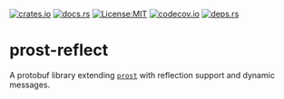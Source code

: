 [![crates.io](https://img.shields.io/crates/v/prost-reflect.svg)](https://crates.io/crates/prost-reflect/)
[![docs.rs](https://docs.rs/prost-reflect/badge.svg)](https://docs.rs/prost-reflect/) 
[![License:MIT](https://img.shields.io/badge/License-MIT-yellow.svg)](https://opensource.org/licenses/MIT)
[![codecov.io](https://codecov.io/gh/andrewhickman/prost-reflect/branch/main/graph/badge.svg?token=E2OITYXO7M)](https://codecov.io/gh/andrewhickman/prost-reflect)
[![deps.rs](https://deps.rs/crate/prost-reflect/0.3.3/status.svg)](https://deps.rs/crate/prost-reflect)

# prost-reflect

A protobuf library extending [`prost`](https://crates.io/crates/prost) with reflection support and dynamic messages.

